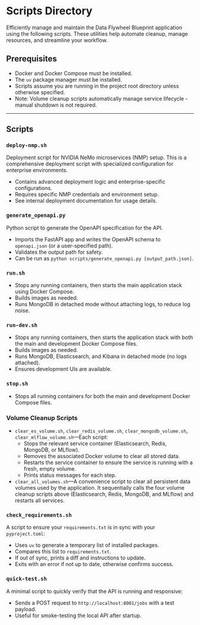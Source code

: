 # Scripts Directory

Efficiently manage and maintain the Data Flywheel Blueprint application using the following scripts. These utilities help automate cleanup, manage resources, and streamline your workflow.

## Prerequisites

- Docker and Docker Compose must be installed.
- The `uv` package manager must be installed.
- Scripts assume you are running in the project root directory unless otherwise specified.
- Note: Volume cleanup scripts automatically manage service lifecycle - manual shutdown is not required.

---

## Scripts

### `deploy-nmp.sh`

Deployment script for NVIDIA NeMo microservices (NMP) setup. This is a comprehensive deployment script with specialized configuration for enterprise environments.

- Contains advanced deployment logic and enterprise-specific configurations.
- Requires specific NMP credentials and environment setup.
- See internal deployment documentation for usage details.

### `generate_openapi.py`

Python script to generate the OpenAPI specification for the API.

- Imports the FastAPI app and writes the OpenAPI schema to `openapi.json` (or a user-specified path).
- Validates the output path for safety.
- Can be run as `python scripts/generate_openapi.py [output_path.json]`.

### `run.sh`

- Stops any running containers, then starts the main application stack using Docker Compose.
- Builds images as needed.
- Runs MongoDB in detached mode without attaching logs, to reduce log noise.

### `run-dev.sh`

- Stops any running containers, then starts the application stack with both the main and development Docker Compose files.
- Builds images as needed.
- Runs MongoDB, Elasticsearch, and Kibana in detached mode (no logs attached).
- Ensures development UIs are available.

### `stop.sh`

- Stops all running containers for both the main and development Docker Compose files.

### Volume Cleanup Scripts

- `clear_es_volume.sh`, `clear_redis_volume.sh`, `clear_mongodb_volume.sh`, `clear_mlflow_volume.sh`—Each script:
  - Stops the relevant service container (Elasticsearch, Redis, MongoDB, or MLflow).
  - Removes the associated Docker volume to clear all stored data.
  - Restarts the service container to ensure the service is running with a fresh, empty volume.
  - Prints status messages for each step.
- `clear_all_volumes.sh`—A convenience script to clear all persistent data volumes used by the application. It sequentially calls the four volume cleanup scripts above (Elasticsearch, Redis, MongoDB, and MLflow) and restarts all services.

### `check_requirements.sh`

A script to ensure your `requirements.txt` is in sync with your `pyproject.toml`:

- Uses `uv` to generate a temporary list of installed packages.
- Compares this list to `requirements.txt`.
- If out of sync, prints a diff and instructions to update.
- Exits with an error if not up to date, otherwise confirms success.

### `quick-test.sh`

A minimal script to quickly verify that the API is running and responsive:

- Sends a POST request to `http://localhost:8001/jobs` with a test payload.
- Useful for smoke-testing the local API after startup.
